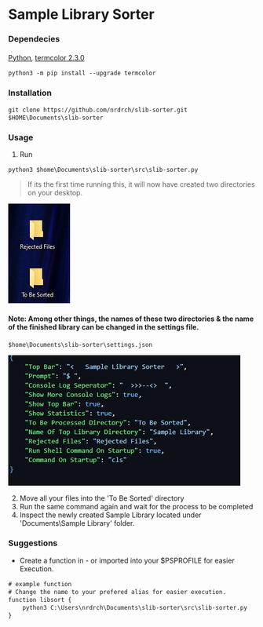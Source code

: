 # Sample Library Sorter


### Dependecies
#### 
[Python](https://www.python.org/downloads/), [termcolor 2.3.0 ](https://pypi.org/project/termcolor/)
```
python3 -m pip install --upgrade termcolor
```
### Installation 
```
git clone https://github.com/nrdrch/slib-sorter.git $HOME\Documents\slib-sorter
```

### Usage 
1. Run
```
python3 $home\Documents\slib-sorter\src\slib-sorter.py
```
> If its the first time running this, it will now have created two directories on your desktop.


<img src="https://raw.githubusercontent.com/nrdrch/slib-sorter/main/examples/direxample.png?token=GHSAT0AAAAAACCUPKWOJF3EUJNKTAR7NJSSZEUEOLA">
<img examples/direxample.png>

#### Note: Among other things, the names of these two directories & the name of the finished library can be changed in the settings file. 
```
$home\Documents\slib-sorter\settings.json
```


<img src="https://raw.githubusercontent.com/nrdrch/slib-sorter/main/examples/settings.png?token=GHSAT0AAAAAACCUPKWOI2DEHVEBXZM4Y23EZEUEP5A">


2. Move all your files into the 'To Be Sorted' directory
3. Run the same command again and wait for the process to be completed 
4. Inspect the newly created Sample Library located under 'Documents\Sample Library' folder.


### Suggestions
- Create a function in - or imported into your $PSPROFILE for easier Execution.

```
# example function 
# Change the name to your prefered alias for easier execution.
function libsort {
    python3 C:\Users\nrdrch\Documents\slib-sorter\src\slib-sorter.py
}
```
